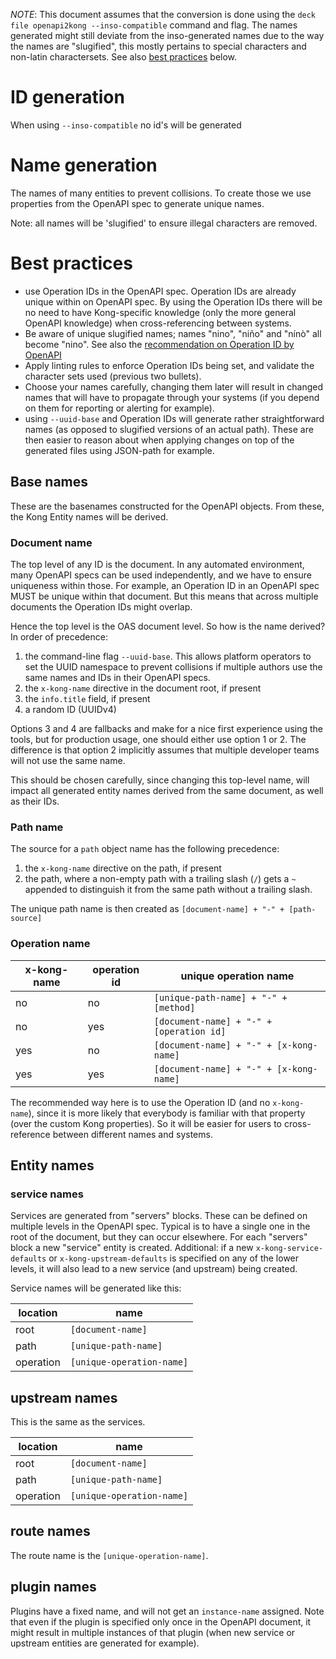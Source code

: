 *NOTE*: This document assumes that the conversion is done using the `deck file openapi2kong --inso-compatible` command and flag. The names generated might still deviate from the inso-generated names due to the way the names are "slugified", this mostly pertains to special characters and non-latin charactersets. See also [best practices](#best-practices) below.

# ID generation

When using `--inso-compatible` no id's will be generated

# Name generation

The names of many entities to prevent collisions.
To create those we use properties from the OpenAPI spec to generate unique names.

Note: all names will be 'slugified' to ensure illegal characters are removed.


# Best practices

* use Operation IDs in the OpenAPI spec. Operation IDs are already unique within on OpenAPI spec.
  By using the Operation IDs there will be no need to have Kong-specific knowledge (only the more
  general OpenAPI knowledge) when cross-referencing between systems.
* Be aware of unique slugified names; names "nino", "niño" and "nínò" all become "nino".
  See also the [recommendation on Operation ID by OpenAPI](https://swagger.io/specification/#operation-object)
* Apply linting rules to enforce Operation IDs being set, and validate the character sets used (previous two bullets).
* Choose your names carefully, changing them later will result in changed names that will have to propagate
  through your systems (if you depend on them for reporting or alerting for example).
* using `--uuid-base` and Operation IDs will generate rather straightforward names (as opposed to slugified
  versions of an actual path). These are then easier to reason about when applying changes on top of the
  generated files using JSON-path for example.



## Base names

These are the basenames constructed for the OpenAPI objects. From these, the Kong Entity names will be derived.

### Document name

The top level of any ID is the document. In any automated environment, many OpenAPI specs can be used
independently, and we have to ensure uniqueness within those.
For example, an Operation ID in an OpenAPI spec MUST be unique within that document. But this means that across multiple
documents the Operation IDs might overlap.

Hence the top level is the OAS document level. So how is the name derived? In order of precedence:

1. the command-line flag `--uuid-base`. This allows platform operators to set the UUID namespace to prevent collisions
   if multiple authors use the same names and IDs in their OpenAPI specs.
2. the `x-kong-name` directive in the document root, if present
3. the `info.title` field, if present
4. a random ID (UUIDv4)

Options 3 and 4 are fallbacks and make for a nice first experience using the tools, but for production usage, one should
either use option 1 or 2. The difference is that option 2 implicitly assumes that multiple developer teams will not use the same name.

This should be chosen carefully, since changing this top-level name, will impact all generated entity names derived from
the same document, as well as their IDs.

### Path name

The source for a `path` object name has the following precedence:

1. the `x-kong-name` directive on the path, if present
2. the path, where a non-empty path with a trailing slash (`/`) gets a `~` appended to distinguish it from the same
   path without a trailing slash.

The unique path name is then created as `[document-name] + "-" + [path-source]`

### Operation name

| x-kong-name | operation id | unique operation name
|-|-|-
| no | no | `[unique-path-name] + "-" + [method]`
| no | yes | `[document-name] + "-" + [operation id]`
| yes | no | `[document-name] + "-" + [x-kong-name]`
| yes | yes | `[document-name] + "-" + [x-kong-name]`

The recommended way here is to use the Operation ID (and no `x-kong-name`), since it is more likely that everybody
is familiar with that property (over the custom Kong properties). So it will be easier for users to cross-reference
between different names and systems.


## Entity names


### service names

Services are generated from "servers" blocks. These can be defined on multiple levels in the OpenAPI spec. Typical is to
have a single one in the root of the document, but they can occur elsewhere. For each "servers" block a new "service"
entity is created.
Additional: if a new `x-kong-service-defaults` or `x-kong-upstream-defaults` is specified on any of the lower levels, it
will also lead to a new service (and upstream) being created.

Service names will be generated like this:

| location | name |
|-|-|
| root | `[document-name]` |
| path | `[unique-path-name]` |
| operation | `[unique-operation-name]` |


## upstream names

This is the same as the services.

| location | name |
|-|-|
| root | `[document-name]` |
| path | `[unique-path-name]` |
| operation | `[unique-operation-name]` |

## route names

The route name is the `[unique-operation-name]`.


## plugin names

Plugins have a fixed name, and will not get an `instance-name` assigned.
Note that even if the plugin is specified only once in the OpenAPI document, it might result in multiple instances
of that plugin (when new service or upstream entities are generated for example).
